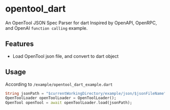 # opentool_dart
An OpenTool JSON Spec Parser for dart
Inspired by OpenAPI, OpenRPC, and OpenAI `function calling` example.

## Features

- Load OpenTool json file, and convert to dart object

## Usage

According to `/example/opentool_dart_example.dart`

```dart
String jsonPath = "$currentWorkingDirectory/example/json/$jsonFileName";
OpenToolLoader openToolLoader = OpenToolLoader();
OpenTool openTool = await openToolLoader.load(jsonPath);
```